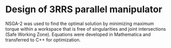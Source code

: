# Design of 3RRS parallel manipulator


NSGA-2 was used to find the optimal solution by minimizing maximum torque within a workspace that is free of singularities and joint intersections (Safe Working Zone). Equations were developed in Mathematica and transferred to C++ for optimization.
